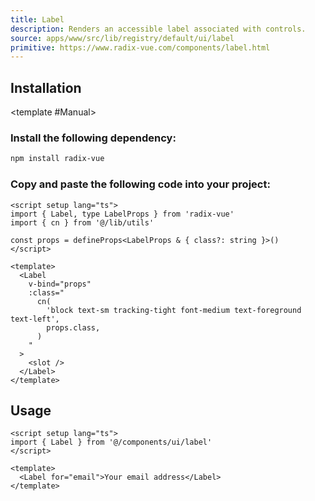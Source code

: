 ```yaml
---
title: Label
description: Renders an accessible label associated with controls.
source: apps/www/src/lib/registry/default/ui/label 
primitive: https://www.radix-vue.com/components/label.html
---
```


<ComponentPreview name="LabelDemo" /> 


## Installation

<TabPreview name="CLI">
<template #CLI>

```bash
npx shadcn-vue@latest add label
```
</template>

<template #Manual>

<Steps>

### Install the following dependency:

```bash
npm install radix-vue
```

### Copy and paste the following code into your project:

```vue
<script setup lang="ts">
import { Label, type LabelProps } from 'radix-vue'
import { cn } from '@/lib/utils'

const props = defineProps<LabelProps & { class?: string }>()
</script>

<template>
  <Label
    v-bind="props"
    :class="
      cn(
        'block text-sm tracking-tight font-medium text-foreground text-left',
        props.class,
      )
    "
  >
    <slot />
  </Label>
</template>
```

</Steps>

</template>
</TabPreview>

## Usage

```vue
<script setup lang="ts">
import { Label } from '@/components/ui/label'
</script>

<template>
  <Label for="email">Your email address</Label>
</template>
```